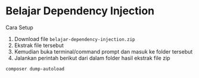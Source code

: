 # Belajar Dependency Injection

Cara Setup
1. Download file `belajar-dependency-injection.zip`
2. Ekstrak file tersebut
3. Kemudian buka terminal/command prompt dan masuk ke folder tersebut
4. Jalankan perintah berikut dari dalam folder hasil ekstrak file zip
```sh
composer dump-autoload
```
